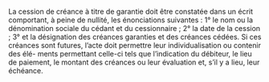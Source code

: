 La cession de créance à titre de garantie doit être constatée dans un écrit comportant,
à peine de nullité, les énonciations suivantes :
1° le nom ou la dénomination sociale du cédant et du cessionnaire ;
2° la date de la cession ;
3° et la désignation des créances garanties et des créances cédées.
Si ces créances sont futures, l’acte doit permettre leur individualisation ou contenir des élé-
ments permettant celle-ci tels que l’indication du débiteur, le lieu de paiement, le montant des
créances ou leur évaluation et, s’il y a lieu, leur échéance.